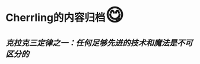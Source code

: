 # Cherrling的内容归档<font size=7>😋</font>

## ***克拉克三定律之⼀：任何⾜够先进的技术和魔法是不可区分的***

<!-- ![JEQG0zJ.png](https://iili.io/JEQG0zJ.png) -->
<!-- ![](https://p.sda1.dev/16/fa3777a0d6b4ab41b6e339a8657d0e2a/JEQG0zJ.png) -->
<!-- ![alt text](assets/README/JEQG0zJ.png) -->
